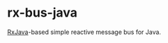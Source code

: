 # rx-bus-java

[RxJava](https://github.com/ReactiveX/RxJava)-based simple reactive message bus for Java.